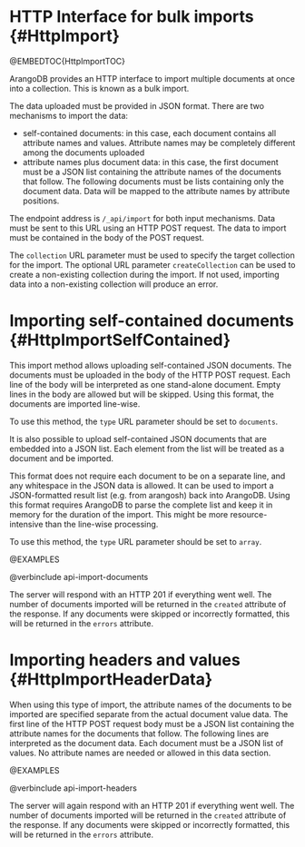 HTTP Interface for bulk imports {#HttpImport}
=============================================

@EMBEDTOC{HttpImportTOC}

ArangoDB provides an HTTP interface to import multiple documents at once into a
collection. This is known as a bulk import.

The data uploaded must be provided in JSON format. There are two mechanisms to
import the data:
- self-contained documents: in this case, each document contains all 
  attribute names and values. Attribute names may be completely different
  among the documents uploaded
- attribute names plus document data: in this case, the first document must 
  be a JSON list containing the attribute names of the documents that follow.
  The following documents must be lists containing only the document data.
  Data will be mapped to the attribute names by attribute positions.

The endpoint address is `/_api/import` for both input mechanisms. Data must be
sent to this URL using an HTTP POST request. The data to import must be
contained in the body of the POST request.

The `collection` URL parameter must be used to specify the target collection for
the import. The optional URL parameter `createCollection` can be used to create
a non-existing collection during the import. If not used, importing data into a
non-existing collection will produce an error.

Importing self-contained documents {#HttpImportSelfContained}
=============================================================

This import method allows uploading self-contained JSON documents. The documents
must be uploaded in the body of the HTTP POST request. Each line of the body
will be interpreted as one stand-alone document. Empty lines in the body are
allowed but will be skipped. Using this format, the documents are imported
line-wise.

To use this method, the `type` URL parameter should be set to `documents`.

It is also possible to upload self-contained JSON documents that are embedded
into a JSON list. Each element from the list will be treated as a document and
be imported.

This format does not require each document to be on a separate line, and any
whitespace in the JSON data is allowed. It can be used to import a
JSON-formatted result list (e.g. from arangosh) back into ArangoDB.  Using this
format requires ArangoDB to parse the complete list and keep it in memory for
the duration of the import. This might be more resource-intensive than the
line-wise processing.

To use this method, the `type` URL parameter should be set to `array`.

@EXAMPLES

@verbinclude api-import-documents

The server will respond with an HTTP 201 if everything went well. The number of
documents imported will be returned in the `created` attribute of the
response. If any documents were skipped or incorrectly formatted, this will be
returned in the `errors` attribute.

Importing headers and values {#HttpImportHeaderData}
====================================================

When using this type of import, the attribute names of the documents to be
imported are specified separate from the actual document value data.  The first
line of the HTTP POST request body must be a JSON list containing the attribute
names for the documents that follow.  The following lines are interpreted as the
document data. Each document must be a JSON list of values. No attribute names
are needed or allowed in this data section.

@EXAMPLES

@verbinclude api-import-headers

The server will again respond with an HTTP 201 if everything went well. The
number of documents imported will be returned in the `created` attribute of the
response. If any documents were skipped or incorrectly formatted, this will be
returned in the `errors` attribute.
